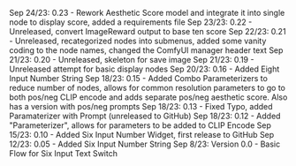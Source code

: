Sep 24/23: 0.23 - Rework Aesthetic Score model and integrate it into single node to display score, added a requirements file
Sep 23/23: 0.22 - Unreleased, convert ImageReward output to base ten score
Sep 22/23: 0.21 - Unreleased, recategorized nodes into submenus, added some vanity coding to the node names, changed the ComfyUI manager header text
Sep 21/23: 0.20 - Unreleased, skeleton for save image
Sep 21/23: 0.19 - Unreleased attempt for basic display nodes
Sep 20/23: 0.16 - Added Eight Input Number String 
Sep 18/23: 0.15 - Added Combo Parameterizers to reduce number of nodes, allows for common resolution parameters to go to both pos/neg CLIP encode and adds separate pos/neg aesthetic score.  Also has a version with pos/neg prompts
Sep 18/23: 0.13 - Fixed Typo, added Paramaterizer with Prompt (unreleased to GitHub)
Sep 18/23: 0.12 - Added "Parameterizer", allows for parameters to be added to CLIP Encode
Sep 15/23: 0.10 - Added Six Input Number Widget, first release to GitHub
Sep 12/23: 0.05 - Added Six Input Number String
Sep 8/23: Version 0.0 - Basic Flow for Six Input Text Switch